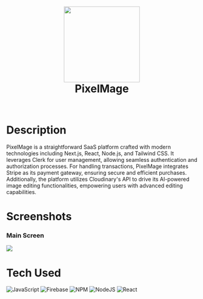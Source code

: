 <div align="center">
      <h1> <img src="https://blogger.googleusercontent.com/img/b/R29vZ2xl/AVvXsEhhUp7hy6gt1_D8JixIm9n7Wxzt9T1xHMZPAeXc_-djtGVKPDsvQbvko5hXJfnTHJsKb1kpGAEi0CRavljhWqRQweeCyFtX5rXMhxLS3r8pZDmkcy_lJxcIT5Fh7mtlQglUZjPdqPM_Q2OhJ-D4h-zCVHATkcEHI1RCRwMb2P22em2zJtR2c6FBgoGfBbs/s16000/logo.png" width="200px"><br/>PixelMage</h1>
     </div>
<p align="center"> <a href="https://www.onlyakarsh.com" target="_blank"><img alt="" src="https://img.shields.io/badge/Website-EA4C89?style=normal&logo=dribbble&logoColor=white" style="vertical-align:center" /></a> <a href="https://twitter.com/only_akarsh" target="_blank"><img alt="" src="https://img.shields.io/badge/Twitter-1DA1F2?style=normal&logo=twitter&logoColor=white" style="vertical-align:center" /></a> <a href="https://www.instagram.com/mayank__arc" target="_blank"><img alt="" src="https://img.shields.io/badge/Instagram-E4405F?style=normal&logo=instagram&logoColor=white" style="vertical-align:center" /></a> <a href="https://www.linkedin.com/in/akarsh3053}" target="_blank"><img alt="" src="https://img.shields.io/badge/LinkedIn-0077B5?style=normal&logo=linkedin&logoColor=white" style="vertical-align:center" /></a> </p>

# Description

PixelMage is a straightforward SaaS platform crafted with modern technologies including Next.js, React, Node.js, and Tailwind CSS. It leverages Clerk for user management, allowing seamless authentication and authorization processes. For handling transactions, PixelMage integrates Stripe as its payment gateway, ensuring secure and efficient purchases. Additionally, the platform utilizes Cloudinary's API to drive its AI-powered image editing functionalities, empowering users with advanced editing capabilities.

# Screenshots

### Main Screen
<img src="https://blogger.googleusercontent.com/img/b/R29vZ2xl/AVvXsEhNvflcNqJyTRfHhYlYiV8P_9jS08vTI_oFP-mjOHyt0EzqOG3iLNTT3F96iPCrlWtP59PpU1dPDJR4eKUbiL-gCFDgp5cx6xFPvFBKqGcFkAy07OlofWzrXrNoTju5nvRHv4QFFnq_HWkez-GbYrAWEfU16TLkx12nNuk5BGZFAZjiuTJ1AF1km4V8rxg/s16000/main-screen.png"> 

# Tech Used

![JavaScript](https://img.shields.io/badge/javascript-%23323330.svg?style=for-the-badge&logo=javascript&logoColor=%23F7DF1E) ![Firebase](https://img.shields.io/badge/firebase-%23039BE5.svg?style=for-the-badge&logo=firebase) ![NPM](https://img.shields.io/badge/NPM-%23000000.svg?style=for-the-badge&logo=npm&logoColor=white) ![NodeJS](https://img.shields.io/badge/node.js-6DA55F?style=for-the-badge&logo=node.js&logoColor=white) ![React](https://img.shields.io/badge/react-%2320232a.svg?style=for-the-badge&logo=react&logoColor=%2361DAFB)